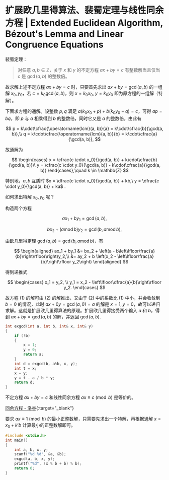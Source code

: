 # 扩展欧几里得算法、裴蜀定理与线性同余方程 | Extended Euclidean Algorithm, Bézout's Lemma and Linear Congruence Equations

裴蜀定理：

> 对任意 $a, b \in \mathbb{Z}$，关于 $x$ 和 $y$ 的不定方程 $ax+by=c$ 有整数解当且仅当 $c$ 是 $\gcd(a,b)$ 的整数倍。

故求解上述不定方程 $ax+by=c$ 时，只要首先求出 $ax+by = \gcd(a, b)$ 的一组解 $x_0, y_0$，若 $c = k_0\gcd(a, b)$，则 $x = k_0x_0,\ y = k_0y_0$ 即为原方程的一组解（特解）。

下面求方程的通解。设整数 $p, q$ 满足 $a(k_0x_0+p)+b(k_0y_0-q) = c$，可得 $ap = bq$，即 $p$ 与 $a$ 相乘得到 $b$ 的整数倍，同时它又是 $a$ 的整数倍，由此有

$$
p = k\cdot\cfrac{\operatorname{lcm}(a, b)}{a} = k\cdot\cfrac{b}{\gcd(a, b)},\\
q = k\cdot\cfrac{\operatorname{lcm}(a, b)}{b} = k\cdot\cfrac{a}{\gcd(a, b)},
$$

故通解为

$$
\begin{cases}
x = \cfrac{c \cdot x_0}{\gcd(a, b)} + k\cdot\cfrac{b}{\gcd(a, b)}\\
y = \cfrac{c \cdot y_0}{\gcd(a, b)} - k\cdot\cfrac{a}{\gcd(a, b)}
\end{cases},\quad k \in \mathbb{Z}
$$

特别地，$a, b$ 互质时 $x = \dfrac{c \cdot x_0}{\gcd(a, b)} + kb,\ y = \dfrac{c \cdot y_0}{\gcd(a, b)} + ka$ .

如何求出特解 $x_0, y_0$ 呢？

构造两个方程

$$
ax_1+by_1 = \gcd(a, b),\tag{1}
$$

$$
bx_2+(a \operatorname{mod} b)y_2 = \gcd(b, a \operatorname{mod} b),\tag{2}
$$

由欧几里得定理 $\gcd(a, b) = \gcd(b, a \operatorname{mod} b)$，有

$$
\begin{aligned}
ax_1 + by_1 &= bx_2 + \left(a - b\left\lfloor\frac{a}{b}\right\rfloor\right)y_2,\\
&= ay_2 + b \left(x_2 - \left\lfloor\frac{a}{b}\right\rfloor y_2\right)
\end{aligned}
$$

得到递推式

$$
\begin{cases}
x_1 = y_2, \\
y_1 = x_2 - \left\lfloor\dfrac{a}{b}\right\rfloor y_2.
\end{cases}
$$

故方程 $(1)$ 的解可由 $(2)$ 的解推出，又由于 $(2)$ 中的系数比 $(1)$ 中小，并会收敛到 $b = 0$ 的情况，此时 $ax+0y = \gcd(a, 0) = a$ 的解是 $x = 1, y = 0$，故可以递归求解。这就是扩展欧几里得算法的原理。扩展欧几里得接受两个输入 $a$ 和 $b$，得到 $ax+by = \gcd(a, b)$ 的解，并返回 $\gcd(a, b)$.

```cpp
int exgcd(int a, int b, int& x, int& y)
{
    if (!b)
    {
        x = 1;
        y = 0;
        return a;
    }
    int d = exgcd(b, a%b, x, y);
    int t = x;
    x = y;
    y = t - a / b * y;
    return d;
}
```

不定方程 $ax + by = c$ 和线性同余方程 $ax \equiv c \pmod b$ 是等价的。

[同余方程 - 洛谷](https://www.luogu.com.cn/problem/P1082){:target="_blank"}

要求 $ax\equiv 1 \pmod b$ 的最小正整数解，只需要先求出一个特解，再根据通解 $x = x_0 + k' b$ 计算最小的正整数解即可。

```c++
#include <stdio.h>
int main()
{
    int a, b, x, y;
    scanf("%d %d", &a, &b);
    exgcd(a, b, x, y);
    printf("%d", (x % b + b) % b);
    return 0;
}
```
